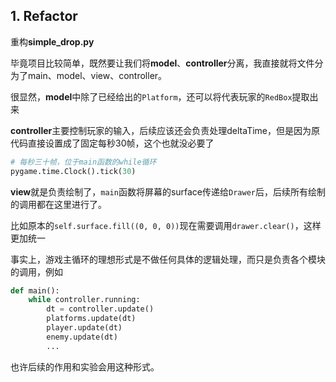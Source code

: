 ## 1. Refactor

重构**simple_drop.py**

毕竟项目比较简单，既然要让我们将**model**、**controller**分离，我直接就将文件分为了main、model、view、controller。

很显然，**model**中除了已经给出的`Platform`，还可以将代表玩家的`RedBox`提取出来

**controller**主要控制玩家的输入，后续应该还会负责处理deltaTime，但是因为原代码直接设置成了固定每秒30帧，这个也就没必要了

```python
# 每秒三十帧，位于main函数的while循环
pygame.time.Clock().tick(30)
```

**view**就是负责绘制了，`main`函数将屏幕的surface传递给`Drawer`后，后续所有绘制的调用都在这里进行了。

比如原本的`self.surface.fill((0, 0, 0))`现在需要调用`drawer.clear()`，这样更加统一

事实上，游戏主循环的理想形式是不做任何具体的逻辑处理，而只是负责各个模块的调用，例如

```python
def main():
    while controller.running:
        dt = controller.update()
        platforms.update(dt)
        player.update(dt)
        enemy.update(dt)
        ...
```

也许后续的作用和实验会用这种形式。